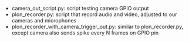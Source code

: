 * camera_out_script.py: script testing camera GPIO output
* plon_recorder.py: script that record audio and video, adjusted to our cameras and microphones
* plon_recorder_with_camera_trigger_out.py: similar to plon_recorder.py, except camera also sends spike every N frames on GPIO pin
